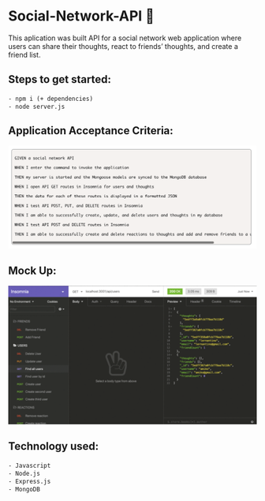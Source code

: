 # Social-Network-API :seedling:

This aplication was built API for a social network web application where users can share their thoughts, react to friends’ thoughts, and create a friend list.

## **Steps to get started:**
```
- npm i (+ dependencies)
- node server.js
```

## **Application Acceptance Criteria:**
![Image of Project](./public/a.png)


## **Mock Up:**
![Image of Project](./public/b.png)

## **Technology used:**
```
- Javascript
- Node.js
- Express.js
- MongoDB
```
